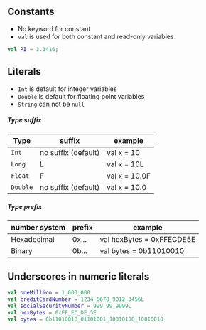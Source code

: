 ## Constants
* No keyword for constant
* `val` is used for both constant and read-only variables
```kotlin
val PI = 3.1416;
```

## Literals
* `Int` is default for integer variables
* `Double` is default for floating point variables
* `String` can not be `null`

##### Type suffix
| Type | suffix |example|
|------|--------|-------|
|  `Int` | no suffix (default) | val x = 10
| `Long` | L | val x = 10L |
| `Float`| F | val x = 10.0F |
| `Double` | no suffix (default) | val x = 10.0 |

##### Type prefix
| number system | prefix | example |
|---------------|--------|---------|
| Hexadecimal |  0x... | val hexBytes = 0xFFECDE5E |
| Binary | 0b... | val bytes = 0b11010010 |

## Underscores in numeric literals
```kotlin
val oneMillion = 1_000_000
val creditCardNumber = 1234_5678_9012_3456L
val socialSecurityNumber = 999_99_9999L
val hexBytes = 0xFF_EC_DE_5E
val bytes = 0b11010010_01101001_10010100_10010010
```
